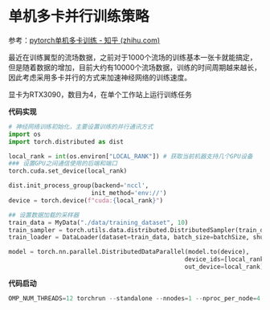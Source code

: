 # 单机多卡并行训练策略

参考：[pytorch单机多卡训练 - 知乎 (zhihu.com)](https://zhuanlan.zhihu.com/p/510718081)

最近在训练翼型的流场数据，之前对于1000个流场的训练基本一张卡就能搞定，但是随着数据的增加，目前大约有10000个流场数据，训练的时间周期越来越长，因此考虑采用多卡并行的方式来加速神经网络的训练速度。

显卡为RTX3090，数目为4，在单个工作站上运行训练任务

**代码实现**

```python
# 神经网络训练初始化，主要设置训练的并行通讯方式
import os
import torch.distributed as dist

local_rank = int(os.environ["LOCAL_RANK"]) # 获取当前机器支持几个GPU设备
### 设置GPU之间通信使用的后端和端口
torch.cuda.set_device(local_rank)

dist.init_process_group(backend='nccl',
                       init_method='env://')
device = torch.device(f"cuda:{local_rank}")

## 设置数据加载的采样器
train_data = MyData("./data/training_dataset", 10)
train_sampler = torch.utils.data.distributed.DistributedSampler(train_data)
train_loader = DataLoader(dataset=train_data, batch_size=batchSize, shuffle=False, sampler=train_sampler)

model = torch.nn.parallel.DistributedDataParallel(model.to(device),
                                                 device_ids=[local_rank],
                                                 out_device=local_rank)
```



**代码启动**

```python
OMP_NUM_THREADS=12 torchrun --standalone --nnodes=1 --nproc_per_node=4  train_file.py 

```





